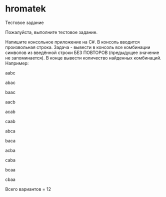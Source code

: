 # hromatek
Тестовое задание

Пожалуйста, выполните тестовое задание.

Напишите консольное приложение на C#. В консоль вводится произвольная строка. Задача - вывести в консоль все комбинации символов из введённой строки БЕЗ ПОВТОРОВ (предыдущее значение не запоминается). В конце вывести количество найденных комбинаций.
Например:

aabc

abac

baac

aacb

acab

caab

abca

baca

acba

caba

bcaa

cbaa

Всего вариантов = 12
